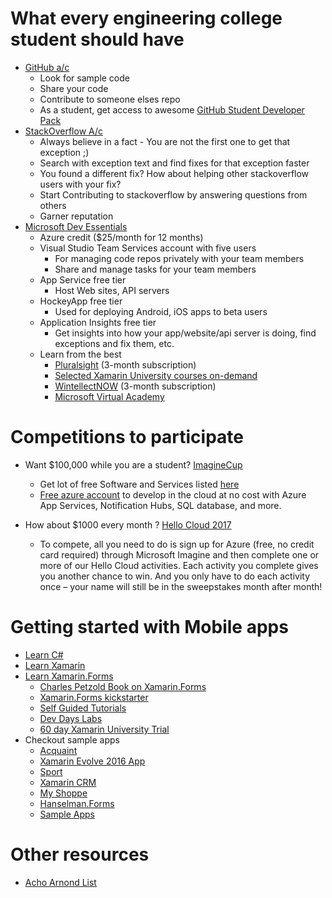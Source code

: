 # What every engineering college student should have
- [GitHub a/c](http://www.github.com)
    - Look for sample code 
    - Share your code 
    - Contribute to someone elses repo
    - As a student, get access to awesome [GitHub Student Developer Pack](https://education.github.com/pack)
- [StackOverflow A/c](http://www.stackoverflow.com)
    - Always believe in a fact - You are not the first one to get that exception ;) 
    - Search with exception text and find fixes for that exception faster
    - You found a different fix? How about helping other stackoverflow users with your fix? 
    - Start Contributing to stackoverflow by answering questions from others
    - Garner reputation
- [Microsoft Dev Essentials](https://www.visualstudio.com/dev-essentials/)
    - Azure credit ($25/month for 12 months)
    - Visual Studio Team Services account with five users
        - For managing code repos privately with your team members
        - Share and manage tasks for your team members
    - App Service free tier
        - Host Web sites, API servers
    - HockeyApp free tier
        - Used for deploying Android, iOS apps to beta users
    - Application Insights free tier
        - Get insights into how your app/website/api server is doing, find exceptions and fix them, etc.
    - Learn from the best
        - [Pluralsight](http://pluralsight.com/) (3-month subscription)
        - [Selected Xamarin University courses on-demand](https://blog.xamarin.com/microsoft-vs-dev-essentials-xamarin-university/)
        - [WintellectNOW](http://WintellectNOW.com)  (3-month subscription)
        - [Microsoft Virtual Academy](https://mva.microsoft.com/) 

# Competitions to participate

- Want $100,000 while you are a student? [ImagineCup](https://imagine.microsoft.com) 
    - Get lot of free Software and Services listed [here](https://catalog.imagine.microsoft.com/en-US/Catalog/)
    - [Free azure account](https://catalog.imagine.microsoft.com/Catalog/Product/99) to develop in the cloud at no cost with Azure App Services, Notification Hubs, SQL database, and more.

    
- How about $1000 every month ? [Hello Cloud 2017](https://compete.imagine.microsoft.com/en-us/category/8)
    -  To compete, all you need to do is sign up for Azure (free, no credit card required) through Microsoft Imagine and then complete one or more of our Hello Cloud activities. Each activity you complete gives you another chance to win. And you only have to do each activity once – your name will still be in the sweepstakes month after month!
    
# Getting started with Mobile apps
- [Learn C#](https://mva.microsoft.com/training-topics/c-app-development#!jobf=Developer&lang=1033)
- [Learn Xamarin](https://mva.microsoft.com/colleges/xamarin)
- [Learn Xamarin.Forms](http://xamarin.com/forms)
    - [Charles Petzold Book on Xamarin.Forms](https://developer.xamarin.com/guides/xamarin-forms/creating-mobile-apps-xamarin-forms/)
    - [Xamarin.Forms kickstarter](http://www.xforms-kickstarter.com/)
    - [Self Guided Tutorials](https://university.xamarin.com/self-guided)
    - [Dev Days Labs](https://github.com/xamarin/dev-days-labs)
    - [60 day Xamarin University Trial](https://www.xamarin.com/university/60)
- Checkout sample apps
    - [Acquaint](https://github.com/xamarinhq/app-acquaint)
    - [Xamarin Evolve 2016 App](https://github.com/xamarinhq/app-evolve)
    - [Sport](https://github.com/xamarin/sport)
    - [Xamarin CRM](https://github.com/xamarin/app-crm)
    - [My Shoppe](https://github.com/jamesmontemagno/MyShoppe)
    - [Hanselman.Forms](https://github.com/jamesmontemagno/Hanselman.Forms)    
    - [Sample Apps](https://developer.xamarin.com/samples/tag/Xamarin.Forms/)
    
# Other resources 
- [Acho Arnond List](https://github.com/AchoArnold/discount-for-student-dev)
